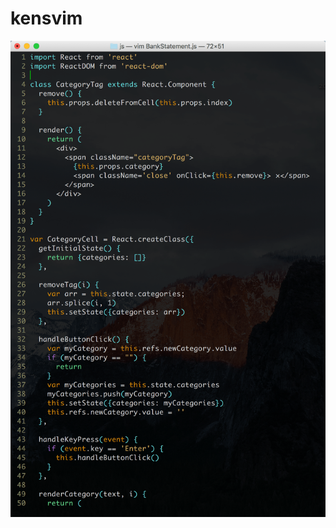 # kensvim

![Alt text](/sample.png?raw=true "Sample of how the color scheme looks like when doing React programming.")
